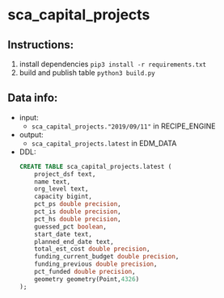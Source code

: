 # sca_capital_projects

## Instructions: 
1. install dependencies `pip3 install -r requirements.txt`
2. build and publish table `python3 build.py`

## Data info: 
* input:
  * `sca_capital_projects."2019/09/11"` in RECIPE_ENGINE
* output: 
  * `sca_capital_projects.latest` in EDM_DATA
* DDL: 
  ```sql
  CREATE TABLE sca_capital_projects.latest (
      project_dsf text,
      name text,
      org_level text,
      capacity bigint,
      pct_ps double precision,
      pct_is double precision,
      pct_hs double precision,
      guessed_pct boolean,
      start_date text,
      planned_end_date text,
      total_est_cost double precision,
      funding_current_budget double precision,
      funding_previous double precision,
      pct_funded double precision,
      geometry geometry(Point,4326)
  );
  ```